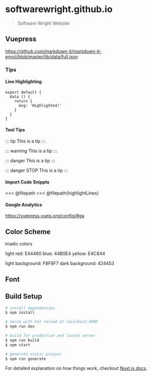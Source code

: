 # softwarewright.github.io

> Software Wright Website

## Vuepress

https://github.com/markdown-it/markdown-it-emoji/blob/master/lib/data/full.json

### Tips

#### Line Highlighting

``` js{4}
export default {
  data () {
    return {
      msg: 'Highlighted!'
    }
  }
}
```

#### Tool Tips

::: tip
This is a tip
:::

::: warning
This is a tip
:::

::: danger
This is a tip
:::

::: danger STOP
This is a tip
:::

#### Import Code Snippts

<<< @filepath
<<< @filepath{highlightLines}

#### Google Analytics
https://vuepress.vuejs.org/config/#ga


## Color Scheme

triadic colors

light red: E44460
blue: 44B0E4
yellow: E4C844

light background: F8F8F7
dark background: 424453

## Font

<link href="https://fonts.googleapis.com/css?family=Montserrat:400,400i,700|Roboto+Slab:700" rel="stylesheet">

## Build Setup

``` bash
# install dependencies
$ npm install

# serve with hot reload at localhost:3000
$ npm run dev

# build for production and launch server
$ npm run build
$ npm start

# generate static project
$ npm run generate
```

For detailed explanation on how things work, checkout [Nuxt.js docs](https://nuxtjs.org).
